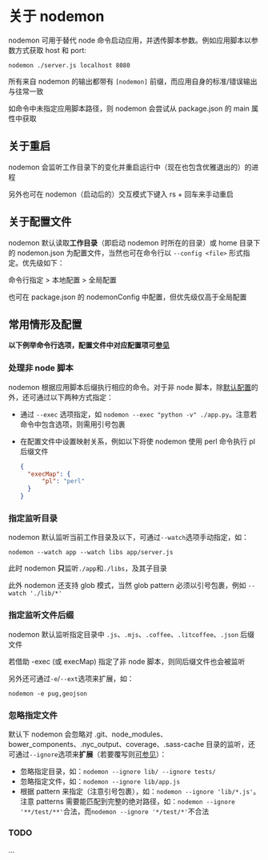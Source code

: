 # 关于 nodemon

nodemon 可用于替代 node 命令启动应用，并透传脚本参数。例如应用脚本以参数方式获取 host 和 port:

```
nodemon ./server.js localhost 8080
```

所有来自 nodemon 的输出都带有 `[nodemon]` 前缀，而应用自身的标准/错误输出与往常一致

如命令中未指定应用脚本路径，则 nodemon 会尝试从 package.json 的 main 属性中获取

## 关于重启

nodemon 会监听工作目录下的变化并重启运行中（现在也包含优雅退出的）的进程

另外也可在 nodemon（启动后的）交互模式下键入 rs + 回车来手动重启

## 关于配置文件

nodemon 默认读取**工作目录**（即启动 nodemon 时所在的目录）或 home 目录下的 nodemon.json 为配置文件，当然也可在命令行以 `--config <file>` 形式指定。优先级如下：

命令行指定 > 本地配置 > 全局配置

也可在 package.json 的 nodemonConfig 中配置，但优先级仅高于全局配置

## 常用情形及配置

**以下例举命令行选项，配置文件中对应配置项可[参见](https://github.com/remy/nodemon/blob/master/doc/sample-nodemon.md)**

### 处理非 node 脚本

nodemon 根据应用脚本后缀执行相应的命令。对于非 node 脚本，除[默认配置](https://github.com/remy/nodemon/blob/master/lib/config/defaults.js)的外，还可通过以下两种方式指定：

- 通过 `--exec` 选项指定，如 `nodemon --exec "python -v" ./app.py`。注意若命令中包含选项，则需用引号包裹

- 在配置文件中设置映射关系，例如以下将使 nodemon 使用 perl 命令执行 pl 后缀文件

  ```json
  {
  	"execMap": {
  		"pl": "perl"
  	}
  }
  ```

### 指定监听目录

nodemon 默认监听当前工作目录及以下，可通过`--watch`选项手动指定，如：

```
nodemon --watch app --watch libs app/server.js
```

此时 nodemon **只**监听`./app`和`./libs`，及其子目录

此外 nodemon 还支持 glob 模式，当然 glob pattern 必须以引号包裹，例如 `--watch './lib/*'`

### 指定监听文件后缀

nodemon 默认监听指定目录中 `.js`、`.mjs`、`.coffee`、`.litcoffee`、`.json` 后缀文件

若借助 -exec (或 execMap) 指定了非 node 脚本，则同后缀文件也会被监听

另外还可通过`-e`/`--ext`选项来扩展，如：

```
nodemon -e pug,geojson
```

### 忽略指定文件

默认下 nodemon 会忽略对 .git、node_modules、 bower_components、.nyc_output、coverage、.sass-cache 目录的监听，还可通过`--ignore`选项来**扩展**（若要覆写则[可参见](https://github.com/remy/nodemon/blob/master/faq.md#overriding-the-underlying-default-ignore-rules)）：

- 忽略指定目录，如：`nodemon --ignore lib/ --ignore tests/`
- 忽略指定文件，如：`nodemon --ignore lib/app.js`
- 根据 pattern 来指定（注意引号包裹），如：`nodemon --ignore 'lib/*.js'`。注意 patterns 需要能匹配到完整的绝对路径，如：`nodemon --ignore '**/test/**'`合法，而`nodemon --ignore '*/test/*'`不合法

### TODO

...
